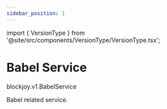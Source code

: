 ```yaml
---
sidebar_position: 1
---
```


import { VersionType } from '@site/src/components/VersionType/VersionType.tsx';

# Babel Service

<VersionType>blockjoy.v1.BabelService</VersionType>

Babel related service.
